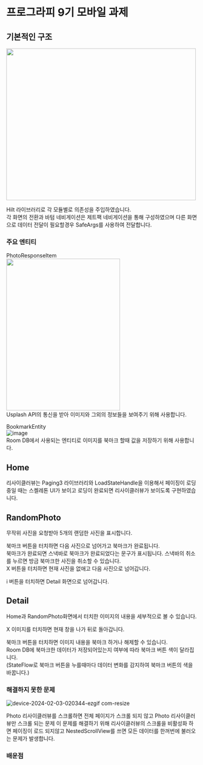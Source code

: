 # 프로그라피 9기 모바일 과제


## 기본적인 구조

<img src="https://github.com/rnqhqaltjs/9th-aos-prography-quest/assets/86480696/d26b0ba4-344d-4e7c-a98b-2bda1096108f" width="500" height="400"/>

Hilt 라이브러리로 각 모듈별로 의존성을 주입하였습니다.  
각 화면의 전환과 바텀 네비게이션은 제트팩 네비게이션을 통해 구성하였으며 다른 화면으로 데이터 전달이 필요할경우 SafeArgs를 사용하여 전달합니다.  


### 주요 엔티티  
PhotoResponseItem  
<img src="https://github.com/rnqhqaltjs/9th-aos-prography-quest/assets/86480696/fdd9b2f6-3f74-460f-9e1b-f52322055d00" width="300" height="400"/>  
Usplash API의 통신을 받아 이미지와 그외의 정보들을 보여주기 위해 사용합니다.

BookmarkEntity  
![image](https://github.com/rnqhqaltjs/9th-aos-prography-quest/assets/86480696/28dd8992-17c6-4a66-9b63-eaa0ee8bf0a3)  
Room DB에서 사용되는 엔티티로 이미지를 북마크 할때 값을 저장하기 위해 사용합니다.

## Home
리사이클러뷰는 
Paging3 라이브러리와 LoadStateHandle을 이용해서 페이징이 로딩중일 때는 스켈레톤 UI가 보이고 로딩이 완료되면 리사이클러뷰가 보이도록 구현하였습니다.  


## RandomPhoto
무작위 사진을 요청받아 5개의 랜덤한 사진을 표시합니다.  


북마크 버튼을 터치하면 다음 사진으로 넘어가고 북마크가 완료됩니다.  
북마크가 완료되면 스낵바로 북마크가 완료되었다는 문구가 표시됩니다. 스낵바의 취소를 누르면 방금 북마크한 사진을 취소할 수 있습니다.  
X 버튼을 터치하면 현재 사진을 없애고 다음 사진으로 넘어갑니다.  

i 버튼을 터치하면 Detail 화면으로 넘어갑니다.


## Detail
Home과 RandomPhoto화면에서 터치한 이미지의 내용을 세부적으로 볼 수 있습니다.  

X 이미지를 터치하면 현재 창을 나가 뒤로 돌아갑니다.  

북마크 버튼을 터치하면 이미지 내용을 북마크 하거나 해제할 수 있습니다.  
Room DB에 북마크한 데이터가 저장되어있는지 여부에 따라 북마크 버튼 색이 달라집니다.  
(StateFlow로 북마크 버튼을 누를때마다 데이터 변화를 감지하여 북마크 버튼의 색을 바꿉니다.)

### 해결하지 못한 문제

![device-2024-02-03-020344-ezgif com-resize](https://github.com/rnqhqaltjs/9th-aos-prography-quest/assets/86480696/6ad2e9c9-1150-41f2-831c-b4151f894fdc)

Photo 리사이클러뷰를 스크롤하면 전체 페이지가 스크롤 되지 않고 Photo 리사이클러뷰만 스크롤 되는 문제
이 문제를 해결하기 위해 리사이클러뷰의 스크롤을 비활성화 하면 페이징이 로드 되지않고 NestedScrollView를 쓰면 모든 데이터를 한꺼번에 불러오는 문제가 발생합니다.

### 배운점
